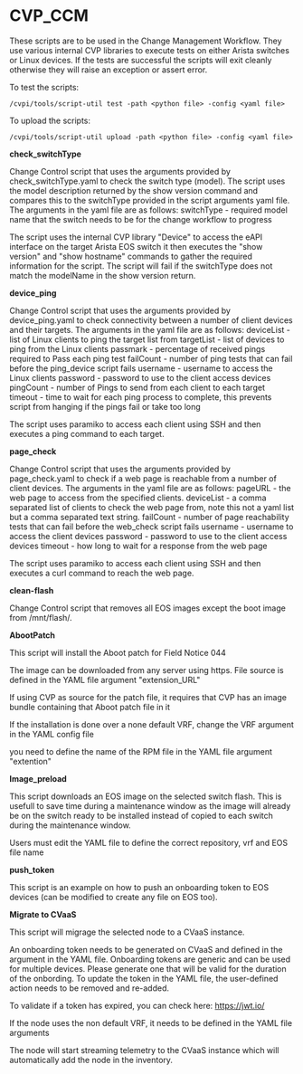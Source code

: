 # CVP_CCM

These scripts are to be used in the Change Management Workflow. They use various internal CVP libraries to execute tests on either Arista switches or Linux devices. If the tests are successful the scripts will exit cleanly otherwise they will raise an exception or assert error.

To test the scripts:

`/cvpi/tools/script-util test -path <python file> -config <yaml file>`

To upload the scripts:

`/cvpi/tools/script-util upload -path <python file> -config <yaml file>`

**check_switchType**

Change Control script that uses the arguments provided by check_switchType.yaml to check the switch type (model). The script uses the model description returned by the show version command and compares this to the switchType provided in the script arguments yaml file. The arguments in the yaml file are as follows:
   switchType - required model name that the switch needs to be for the change workflow to progress

The script uses the internal CVP library "Device" to access the eAPI interface on the target Arista EOS switch it then executes the "show version" and "show hostname" commands to gather the required information for the script. The script will fail if the switchType does not match the modelName in the show version return.

**device_ping**

Change Control script that uses the arguments provided by device_ping.yaml to check connectivity between a number of client devices and their targets. The arguments in the yaml file are as follows:
   deviceList - list of Linux clients to ping the target list from
   targetList - list of devices to ping from the Linux clients
   passmark   - percentage of received pings required to Pass each ping test
   failCount  - number of ping tests that can fail before the ping_device script fails
   username   - username to access the Linux clients
   password   - password to use to the client access devices
   pingCount  - number of Pings to send from each client to each target
   timeout    - time to wait for each ping process to complete, this prevents script from hanging if the pings
                  fail or take too long

The script uses paramiko to access each client using SSH and then executes a ping command to each target.

**page_check**

Change Control script that uses the arguments provided by page_check.yaml to check if a web page is reachable from a number of client devices. The arguments in the yaml file are as follows:
   pageURL - the web page to access from the specified clients.
   deviceList - a comma separated list of clients to check the web page from, note this not a yaml list but a
                  comma separated text string.
   failCount  - number of page reachability tests that can fail before the web_check script fails
   username   - username to access the client devices
   password   - password to use to the client access devices
   timeout    - how long to wait for a response from the web page

The script uses paramiko to access each client using SSH and then executes a curl command to reach the web page.

**clean-flash**

Change Control script that removes all EOS images except the boot image from /mnt/flash/.

**AbootPatch**

This script will install the Aboot patch for Field Notice 044

The image can be downloaded from any server using https.  File source is defined in the YAML file argument "extension_URL"

If using CVP as source for the patch file, it requires that CVP has an image bundle containing that Aboot patch file in it

If the installation is done over a none default VRF, change the VRF argument in the YAML config file

you need to define the name of the RPM file in the YAML file argument "extention"

**Image_preload**

This script downloads an EOS image on the selected switch flash.  This is usefull to save time during a maintenance window as the image will already be on the switch ready to be installed instead of copied to each switch during the maintenance window.

Users must edit the YAML file to define the correct repository, vrf and EOS file name

**push_token**

This script is an example on how to push an onboarding token to EOS devices (can be modified to create any file on EOS too).

**Migrate to CVaaS**

This script will migrage the selected node to a CVaaS instance.

An onboarding token needs to be generated on CVaaS and defined in the argument in the YAML file.  Onboarding tokens are generic and can be used for multiple devices.  Please generate one that will be valid for the duration of the onbording.  To update the token in the YAML file, the user-defined action needs to be removed and re-added.

To validate if a token has expired, you can check here: https://jwt.io/

If the node uses the non default VRF, it needs to be defined in the YAML file arguments

The node will start streaming telemetry to the CVaaS instance which will automatically add the node in the inventory.
